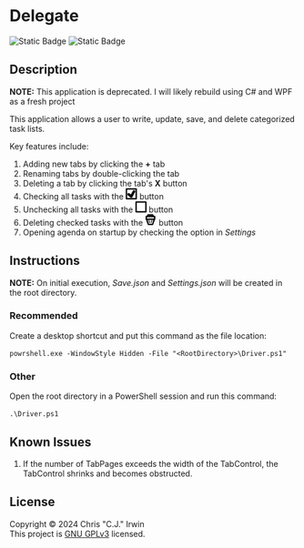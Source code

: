 # Delegate
![Static Badge](https://img.shields.io/badge/windows_powershell-5.1-steelblue?style=plastic&color=dodgerblue)
![Static Badge](https://img.shields.io/badge/powershell-7.4.5-steelblue?style=plastic&color=mediumorchid)

## Description
**NOTE:** This application is deprecated. I will likely rebuild using C# and WPF as a fresh project

This application allows a user to write, update, save, and delete categorized task lists.

Key features include:
1. Adding new tabs by clicking the **+** tab
2. Renaming tabs by double-clicking the tab
3. Deleting a tab by clicking the tab's **X** button
4. Checking all tasks with the <img src="/ui/img/CheckIcon.png" width="20" height="20"> button
5. Unchecking all tasks with the <img src="/ui/img/UncheckIcon.png" width="20" height="20"> button
6. Deleting checked tasks with the <img src="/ui/img/TrashIcon.png" width="20" height="20"> button
7. Opening agenda on startup by checking the option in *Settings*
## Instructions
**NOTE:** On initial execution, *Save.json* and *Settings.json* will be created in the root directory.
### Recommended
Create a desktop shortcut and put this command as the file location:
```
powrshell.exe -WindowStyle Hidden -File "<RootDirectory>\Driver.ps1"
```
### Other
Open the root directory in a PowerShell session and run this command:
```
.\Driver.ps1
```
## Known Issues
1. If the number of TabPages exceeds the width of the TabControl, the TabControl shrinks and becomes obstructed.
## License
Copyright &copy; 2024 Chris "C.J." Irwin<br>
This project is [GNU GPLv3](LICENSE) licensed.
